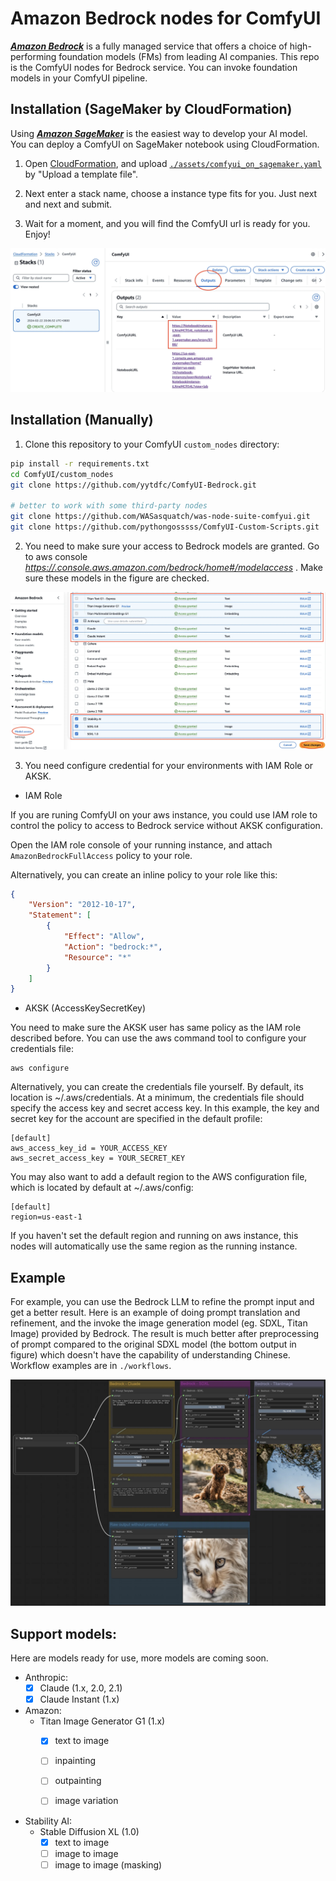 # Amazon Bedrock nodes for ComfyUI

[__*Amazon Bedrock*__](https://aws.amazon.com/bedrock/) is a fully managed service that offers a choice of high-performing foundation models (FMs) from leading AI companies.
This repo is the ComfyUI nodes for Bedrock service. You can invoke foundation models in your ComfyUI pipeline.

## Installation (SageMaker by CloudFormation)

Using [__*Amazon SageMaker*__](https://aws.amazon.com/sagemaker/) is the easiest way to develop your AI model. You can deploy a ComfyUI on SageMaker notebook using CloudFormation.

1. Open [CloudFormation](https://console.aws.amazon.com/cloudformation/home#/stacks/create), and upload [`./assets/comfyui_on_sagemaker.yaml`](https://raw.githubusercontent.com/yytdfc/ComfyUI-Bedrock/main/assets/comfyui_on_sagemaker.yaml) by "Upload a template file".

2. Next enter a stack name, choose a instance type fits for you.  Just next and next and submit.

3. Wait for a moment, and you will find the ComfyUI url is ready for you. Enjoy!

![](./assets/stack_complete.webp)


## Installation (Manually)
1. Clone this repository to your ComfyUI `custom_nodes` directory:

``` bash
pip install -r requirements.txt
cd ComfyUI/custom_nodes
git clone https://github.com/yytdfc/ComfyUI-Bedrock.git

# better to work with some third-party nodes
git clone https://github.com/WASasquatch/was-node-suite-comfyui.git
git clone https://github.com/pythongosssss/ComfyUI-Custom-Scripts.git
```

2. You need to make sure your access to Bedrock models are granted. Go to aws console [*https://.console.aws.amazon.com/bedrock/home#/modelaccess*](https://console.aws.amazon.com/bedrock/home#/modelaccess) . Make sure these models in the figure are checked.

![](./assets/model_access.webp)


3. You need configure credential for your environments with IAM Role or AKSK.

- IAM Role

If you are runing ComfyUI on your aws instance, you could use IAM role to control the policy to access to Bedrock service without AKSK configuration.

Open the IAM role console of your running instance, and attach `AmazonBedrockFullAccess` policy to your role.

Alternatively, you can create an inline policy to your role like this:

``` json
{
    "Version": "2012-10-17",
    "Statement": [
        {
            "Effect": "Allow",
            "Action": "bedrock:*",
            "Resource": "*"
        }
    ]
}
```


- AKSK (AccessKeySecretKey)

You need to make sure the AKSK user has same policy as the IAM role described before. You can use the aws command tool to configure your credentials file:

```
aws configure
```

Alternatively, you can create the credentials file yourself. By default, its location is ~/.aws/credentials. At a minimum, the credentials file should specify the access key and secret access key. In this example, the key and secret key for the account are specified in the default profile:

```
[default]
aws_access_key_id = YOUR_ACCESS_KEY
aws_secret_access_key = YOUR_SECRET_KEY
```

You may also want to add a default region to the AWS configuration file, which is located by default at ~/.aws/config:

```
[default]
region=us-east-1
```

If you haven't set the default region and running on aws instance, this nodes will automatically use the same region as the running instance.


## Example

For example, you can use the Bedrock LLM to refine the prompt input and get a better result. Here is an example of doing prompt translation and refinement, and the invoke the image generation model (eg. SDXL, Titan Image) provided by Bedrock.
The result is much better after preprocessing of prompt compared to the original SDXL model (the bottom output in figure) which doesn't have the capability of understanding Chinese. Workflow examples are in `./workflows`.

![](./assets/example.webp)



## Support models:

Here are models ready for use, more models are coming soon.

- Anthropic:
    - [x] Claude (1.x, 2.0, 2.1)
    - [x] Claude Instant (1.x)

- Amazon:
    - Titan Image Generator G1 (1.x)
        - [x] text to image
        - [ ] inpainting
        - [ ] outpainting
        - [ ] image variation


- Stability AI:
    - Stable Diffusion XL (1.0)
        - [x] text to image
        - [ ] image to image
        - [ ] image to image (masking)

